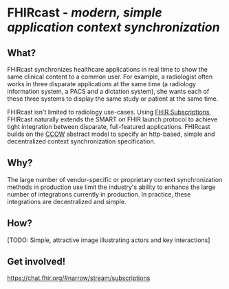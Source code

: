 # FHIRcast - _modern, simple application context synchronization_

## What?

FHIRcast synchronizes healthcare applications in real time to show the same clinical content to a common user. For example, a radiologist often works in three disparate applications at the same time (a radiology information system, a PACS and a dictation system), she wants each of these three systems to display the same study or patient at the same time. 

FHIRcast isn't limited to radiology use-cases. Using [FHIR Subscriptions](https://www.hl7.org/fhir/subscription.html), FHIRcast naturally extends the SMART on FHIR launch protocol to achieve tight integration between disparate, full-featured applications. FHIRcast builds on the [CCOW](https://en.wikipedia.org/wiki/CCOW) abstract model to specify an http-based, simple and decentralized context synchronization specification.


## Why?

The large number of vendor-specific or proprietary context synchronization methods in production use limit the industry's ability to enhance the large number of integrations currently in production. In practice, these integrations are decentralized and simple. 


## How?

[TODO: Simple, attractive image illustrating actors and key interactions]

## Get involved!

https://chat.fhir.org/#narrow/stream/subscriptions